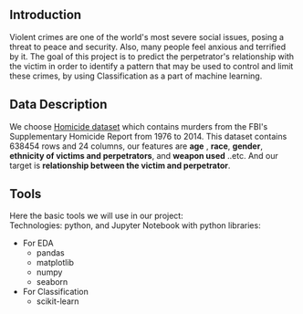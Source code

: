 ## Introduction
Violent crimes are one of the world's most severe social issues, posing a threat to peace and security. Also, many people feel anxious and terrified by it. The goal of this project is to predict the perpetrator's relationship with the victim in order to identify a pattern that may be used to control and limit these crimes, by using Classification as a part of machine learning.

## Data Description
We choose [Homicide dataset](https://www.kaggle.com/murderaccountability/homicide-reports) which contains murders from the FBI's Supplementary Homicide Report from 1976 to 2014. This dataset contains 638454 rows and 24 columns, our features are 
**age** , **race**, **gender**, **ethnicity of victims and perpetrators**, and **weapon used** ..etc. And our target is **relationship between the victim and perpetrator**.

## Tools

Here the basic tools we will use in our project: <br/>
Technologies: python, and Jupyter Notebook with python libraries: 
- For EDA
  - pandas
  - matplotlib
  - numpy
  - seaborn
- For Classification 
  - scikit-learn
 



```python

```
